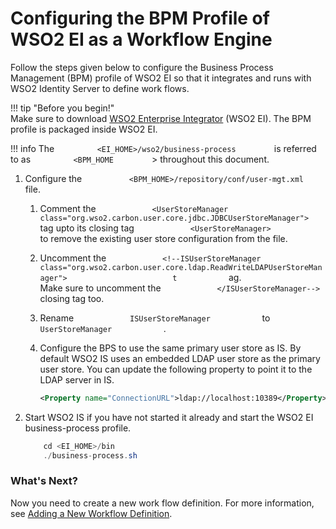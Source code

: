 # Configuring the BPM Profile of WSO2 EI as a Workflow Engine

Follow the steps given below to configure the Business Process
Management (BPM) profile of WSO2 EI so that it integrates and runs with
WSO2 Identity Server to define work flows.

!!! tip "Before you begin!"  
    Make sure to download [WSO2 Enterprise
    Integrator](https://wso2.com/integration) (WSO2 EI). The BPM profile is
    packaged inside WSO2 EI.
    
!!! info 
    The `          <EI_HOME>/wso2/business-process         ` is referred to
    as `          <BPM_HOME         ` \> throughout this document.

1.  Configure the
    `           <BPM_HOME>/repository/conf/user-mgt.xml          ` file.

    1.  Comment the
        `             <UserStoreManager class="org.wso2.carbon.user.core.jdbc.JDBCUserStoreManager">            `
        tag upto its closing tag
        `             <UserStoreManager>            ` to remove the
        existing user store configuration from the file.

    2.  Uncomment the
        `             <!--ISUserStoreManager class="org.wso2.carbon.user.core.ldap.ReadWriteLDAPUserStoreManager">            `
        `             t            ` ag.  
        Make sure to uncomment the
        `             </ISUserStoreManager-->            ` closing tag
        too.

    3.  Rename `             ISUserStoreManager            ` to
        `             UserStoreManager            ` .

    4.  Configure the BPS to use the same primary user store as IS. By
        default WSO2 IS uses an embedded LDAP user store as the primary
        user store. You can update the following property to point it to
        the LDAP server in IS.

        ``` xml
        <Property name="ConnectionURL">ldap://localhost:10389</Property>
        ```

2.  Start WSO2 IS if you have not started it already and start the WSO2
    EI business-process profile.

    ``` java
        cd <EI_HOME>/bin
        ./business-process.sh
    ```

### What's Next?

Now you need to create a new work flow definition. For more information,
see [Adding a New Workflow
Definition](../../learn/adding-a-new-workflow-definition).
